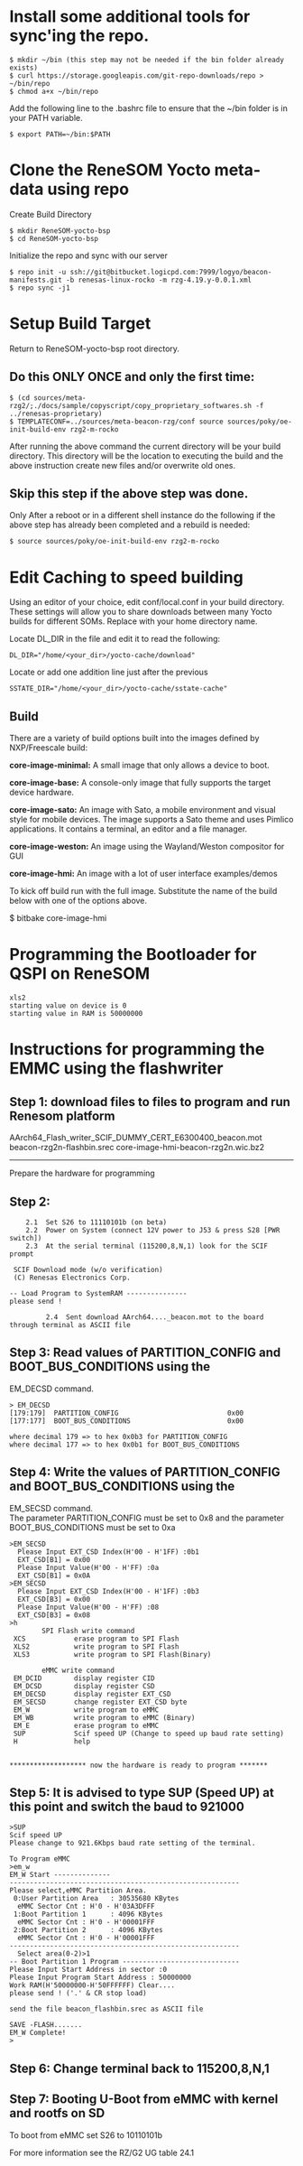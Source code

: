 # Install some additional tools for sync'ing the repo.
```
$ mkdir ~/bin (this step may not be needed if the bin folder already exists)
$ curl https://storage.googleapis.com/git-repo-downloads/repo > ~/bin/repo
$ chmod a+x ~/bin/repo
``` 

Add the following line to the .bashrc file to ensure that the ~/bin folder is in your PATH variable.
```
$ export PATH=~/bin:$PATH
```

# Clone the ReneSOM Yocto meta-data using repo

Create Build Directory

```
$ mkdir ReneSOM-yocto-bsp
$ cd ReneSOM-yocto-bsp
```

Initialize the repo and sync with our server
```
$ repo init -u ssh://git@bitbucket.logicpd.com:7999/logyo/beacon-manifests.git -b renesas-linux-rocko -m rzg-4.19.y-0.0.1.xml
$ repo sync -j1
```

# Setup Build Target

Return to  ReneSOM-yocto-bsp root directory.

## Do this ONLY ONCE and only the first time:

```
$ (cd sources/meta-rzg2/;./docs/sample/copyscript/copy_proprietary_softwares.sh -f ../renesas-proprietary)
$ TEMPLATECONF=../sources/meta-beacon-rzg/conf source sources/poky/oe-init-build-env rzg2-m-rocko
``` 

After running the above command the current directory will be your build directory.  This directory will be the location to executing the build and the above instruction create new files and/or overwrite old ones.  

 ## Skip this step if the above step was done.

Only After a reboot or in a different shell instance do the following if the above step has already been completed and a rebuild is needed:

```
$ source sources/poky/oe-init-build-env rzg2-m-rocko
```

# Edit Caching to speed building

Using an editor of your choice, edit conf/local.conf in your build directory. These settings will allow you to share downloads between many Yocto builds for different SOMs. Replace <yourdir> with your home directory name.

Locate DL_DIR in the file and edit it to read the following:

```
DL_DIR="/home/<your_dir>/yocto-cache/download"
``` 

Locate or add one addition line just after the previous

```
SSTATE_DIR="/home/<your_dir>/yocto-cache/sstate-cache"
```

## Build

There are a variety of build options built into the images defined by NXP/Freescale build:

 

**core-image-minimal:**  A small image that only allows a device to boot.

**core-image-base:**   A console-only image that fully supports the target device hardware.

**core-image-sato:** An image with Sato, a mobile environment and visual style for mobile devices. The image supports a Sato theme and uses Pimlico applications. It contains a terminal, an editor and a file manager.

**core-image-weston:** An image using the Wayland/Weston compositor for GUI

 **core-image-hmi:** An image with a lot of user interface examples/demos

To kick off build run with the full image. Substitute the name of the build below with one of the options above.

$ bitbake core-image-hmi

# Programming the Bootloader for QSPI on ReneSOM
```
xls2
starting value on device is 0
starting value in RAM is 50000000
```

# Instructions for programming the EMMC using the flashwriter

## Step 1: download files to files to program and run Renesom platform 

AArch64_Flash_writer_SCIF_DUMMY_CERT_E6300400_beacon.mot
beacon-rzg2n-flashbin.srec
core-image-hmi-beacon-rzg2n.wic.bz2

***************************************************************
Prepare the hardware for programming 
## Step 2:  
        2.1  Set S26 to 11110101b (on beta)
        2.2  Power on System (connect 12V power to J53 & press S28 [PWR switch])
        2.3  At the serial terminal (115200,8,N,1) look for the SCIF prompt
```
 SCIF Download mode (w/o verification)
 (C) Renesas Electronics Corp.

-- Load Program to SystemRAM ---------------
please send !

         2.4  Sent download AArch64...._beacon.mot to the board through terminal as ASCII file
```
## Step 3: Read values of PARTITION_CONFIG and BOOT_BUS_CONDITIONS using the 
EM_DECSD command.  
```
> EM_DECSD
[179:179]  PARTITION_CONFIG                           0x00
[177:177]  BOOT_BUS_CONDITIONS                        0x00

where decimal 179 => to hex 0x0b3 for PARTITION_CONFIG
where decimal 177 => to hex 0x0b1 for BOOT_BUS_CONDITIONS
```

## Step 4: Write the values of PARTITION_CONFIG and BOOT_BUS_CONDITIONS using the 
EM_SECSD command.  
The parameter PARTITION_CONFIG must be set to 0x8
and the parameter BOOT_BUS_CONDITIONS must be set to 0xa 
```
>EM_SECSD
  Please Input EXT_CSD Index(H'00 - H'1FF) :0b1
  EXT_CSD[B1] = 0x00
  Please Input Value(H'00 - H'FF) :0a
  EXT_CSD[B1] = 0x0A
>EM_SECSD
  Please Input EXT_CSD Index(H'00 - H'1FF) :0b3
  EXT_CSD[B3] = 0x00
  Please Input Value(H'00 - H'FF) :08
  EXT_CSD[B3] = 0x08
>h
        SPI Flash write command
 XCS            erase program to SPI Flash
 XLS2           write program to SPI Flash
 XLS3           write program to SPI Flash(Binary)

        eMMC write command
 EM_DCID        display register CID
 EM_DCSD        display register CSD
 EM_DECSD       display register EXT_CSD
 EM_SECSD       change register EXT_CSD byte
 EM_W           write program to eMMC
 EM_WB          write program to eMMC (Binary)
 EM_E           erase program to eMMC
 SUP            Scif speed UP (Change to speed up baud rate setting)
 H              help


******************* now the hardware is ready to program *******  
```
## Step 5: It is advised to type SUP (Speed UP) at this point and switch the baud to 921000
```
>SUP
Scif speed UP
Please change to 921.6Kbps baud rate setting of the terminal.

To Program eMMC
>em_w
EM_W Start --------------
---------------------------------------------------------
Please select,eMMC Partition Area.
 0:User Partition Area   : 30535680 KBytes
  eMMC Sector Cnt : H'0 - H'03A3DFFF
 1:Boot Partition 1      : 4096 KBytes
  eMMC Sector Cnt : H'0 - H'00001FFF
 2:Boot Partition 2      : 4096 KBytes
  eMMC Sector Cnt : H'0 - H'00001FFF
---------------------------------------------------------
  Select area(0-2)>1
-- Boot Partition 1 Program -----------------------------
Please Input Start Address in sector :0
Please Input Program Start Address : 50000000
Work RAM(H'50000000-H'50FFFFFF) Clear....
please send ! ('.' & CR stop load)

send the file beacon_flashbin.srec as ASCII file

SAVE -FLASH.......
EM_W Complete!
>
```
## Step 6:  Change terminal back to 115200,8,N,1

## Step 7:  Booting U-Boot from eMMC with kernel and rootfs on SD
To boot from eMMC set S26 to 10110101b

For more information see the RZ/G2 UG table 24.1